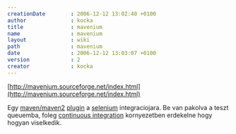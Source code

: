 ```yaml
---
creationDate        : 2006-12-12 13:02:40 +0100 
author              : kocka 
title               : mavenium 
name                : mavenium 
layout              : wiki 
path                : mavenium 
date                : 2006-12-12 13:03:07 +0100 
version             : 2 
creator             : kocka 
---
```

[http://mavenium.sourceforge.net/index.html](http://mavenium.sourceforge.net/index.html)

Egy [maven/maven2](maven/maven2.html) [plugin](plugin.html) a [selenium](selenium.html) integraciojara. Be van pakolva a teszt queuemba, foleg [continuous integration](Continuous%20Integration.html) kornyezetben erdekelne hogy hogyan viselkedik.


